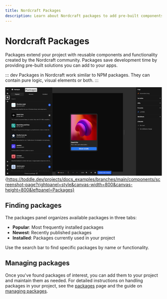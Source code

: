 ```yaml
---
title: Nordcraft Packages
description: Learn about Nordcraft packages to add pre-built components and functionality to your projects, and how to browse popular, new and installed extensions.
---
```


# Nordcraft Packages

Packages extend your project with reusable components and functionality created by the Nordcraft community. Packages save development time by providing pre-built solutions you can add to your apps.

::: dev
Packages in Nordcraft work similar to NPM packages. They can contain pure logic, visual elements or both.
:::

![Packages|16/9](packages.webp){https://toddle.dev/projects/docs_examples/branches/main/components/screenshot-page?rightpanel=style&canvas-width=800&canvas-height=800&leftpanel=Packages}

## Finding packages

The packages panel organizes available packages in three tabs:

- **Popular**: Most frequently installed packages
- **Newest**: Recently published packages
- **Installed**: Packages currently used in your project

Use the search bar to find specific packages by name or functionality.

## Managing packages

Once you've found packages of interest, you can add them to your project and maintain them as needed. For detailed instructions on handling packages in your project, see the [packages](/packages/overview) page and the guide on [managing packages](/packages/managing-packages).
